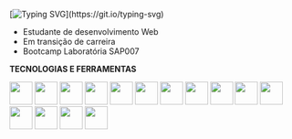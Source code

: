 [![Typing SVG](https://readme-typing-svg.herokuapp.com/?lines=Olá+Mundo!;Sou+a+dev+Thaís+Bonalume!)](https://git.io/typing-svg)

* Estudante de desenvolvimento Web
* Em transição de carreira
* Bootcamp Laboratória SAP007

**TECNOLOGIAS E FERRAMENTAS**

<img src="https://cdn.jsdelivr.net/gh/devicons/devicon/icons/html5/html5-plain-wordmark.svg" width="40" height="40"/> <img src="https://cdn.jsdelivr.net/gh/devicons/devicon/icons/css3/css3-plain-wordmark.svg" width="40" height="40"/> <img src="https://cdn.jsdelivr.net/gh/devicons/devicon/icons/javascript/javascript-original.svg" width="40" height="40" /> <img src="https://cdn.jsdelivr.net/gh/devicons/devicon/icons/jest/jest-plain.svg" width="40" height="40"/> <img src="https://cdn.jsdelivr.net/gh/devicons/devicon/icons/figma/figma-original.svg" width="40" height="40" /> <img src="https://cdn.jsdelivr.net/gh/devicons/devicon/icons/firebase/firebase-plain-wordmark.svg" width="40" height="40"/> <img src="https://cdn.jsdelivr.net/gh/devicons/devicon/icons/canva/canva-original.svg" width="40" height="40"/> <img src="https://cdn.jsdelivr.net/gh/devicons/devicon/icons/codepen/codepen-original-wordmark.svg" width="40" height="40" /> <img src="https://cdn.jsdelivr.net/gh/devicons/devicon/icons/vscode/vscode-original-wordmark.svg" width="40" height="40" /> <img src="https://cdn.jsdelivr.net/gh/devicons/devicon/icons/git/git-original-wordmark.svg" width="40" height="40" /> <img src="https://cdn.jsdelivr.net/gh/devicons/devicon/icons/github/github-original-wordmark.svg" width="40" height="40"/> <img src="https://cdn.jsdelivr.net/gh/devicons/devicon/icons/linkedin/linkedin-original.svg" width="40" height="40"/> <img src="https://cdn.jsdelivr.net/gh/devicons/devicon/icons/nodejs/nodejs-original-wordmark.svg" width="40" height="40"/> <img src="https://cdn.jsdelivr.net/gh/devicons/devicon/icons/slack/slack-original.svg" width="40" height="40"/> <img src="https://cdn.jsdelivr.net/gh/devicons/devicon/icons/trello/trello-plain.svg"  width="40" height="40"/>
          

          
          
          
          
          
          
                    

